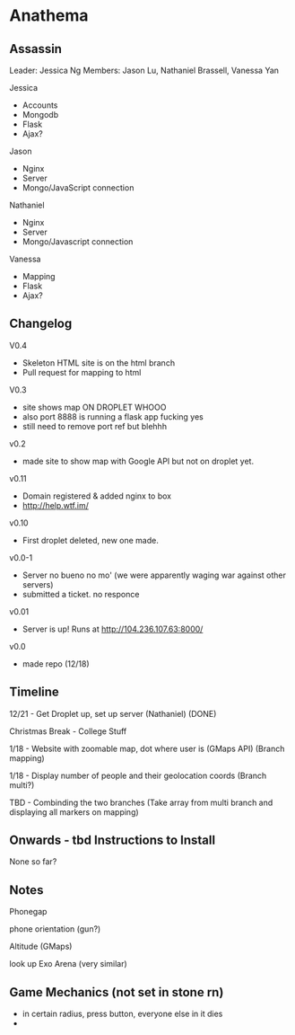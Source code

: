 Anathema
========
Assassin
--------

Leader: Jessica Ng
Members: Jason Lu, Nathaniel Brassell, Vanessa Yan

Jessica
* Accounts
* Mongodb
* Flask
* Ajax?

Jason
* Nginx
* Server
* Mongo/JavaScript connection

Nathaniel
* Nginx
* Server
* Mongo/Javascript connection

Vanessa
* Mapping
* Flask
* Ajax?

Changelog
---------
V0.4
* Skeleton HTML site is on the html branch
* Pull request for mapping to html

V0.3
* site shows map ON DROPLET WHOOO
* also port 8888 is running a flask app fucking yes
* still need to remove port ref but blehhh

v0.2
* made site to show map with Google API but not on droplet yet. 

v0.11
* Domain registered & added nginx to box
* http://help.wtf.im/

v0.10
* First droplet deleted, new one made.

v0.0-1
* Server no bueno no mo' (we were apparently waging war against other servers)
* submitted a ticket. no responce

v0.01
* Server is up! Runs at http://104.236.107.63:8000/

v0.0
* made repo (12/18)
 

Timeline
--------
12/21 - Get Droplet up, set up server (Nathaniel) (DONE)

Christmas Break - College Stuff

1/18 - Website with zoomable map, dot where user is (GMaps API) (Branch mapping)

1/18 - Display number of people and their geolocation coords (Branch multi?)

TBD - Combinding the two branches (Take array from multi branch and displaying all markers on mapping)

Onwards - tbd
Instructions to Install
-----------------------
None so far?

Notes
-----
Phonegap

phone orientation (gun?)

Altitude (GMaps)

look up Exo Arena (very similar)

Game Mechanics (not set in stone rn)
------------------------------------
* in certain radius, press button, everyone else in it dies
* 
